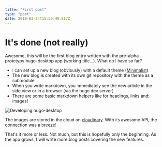 ```yaml
---
title: "First post"
type: "post"
date: 2018-03-24T15:50:49.817Z
---
```

# It's done (not really)
Awesome, this will be the first blog entry written with the pre-alpha prototypy hugo-desktop app (working title...). What do I have so far?

- I can set up a new blog (obviously) with a default theme ([Minimalist](https://github.com/digitalcraftsman/hugo-minimalist-theme))
- The new blog is created with its own git repository with the theme as a submodule
- When you write markdown, you immediately see the new article in the side view or in a browser (via the hugo dev server)
- There are some basic markdown helpers like for headings, links and: images!

![Developing hugo-desktop](https://res.cloudinary.com/alsnuff/image/upload/v1522351144/The-hugo-desktop-blog/first-post/developing.png "Developing hugo-desktop")

The images are stored in the cloud on [cloudinary](cloudinary.com). With its awesome API, the connection was a breeze!

That's it more or less. Not much, but this is hopefully only the beginning. As the app grows, I will write more blog posts covering the new features.